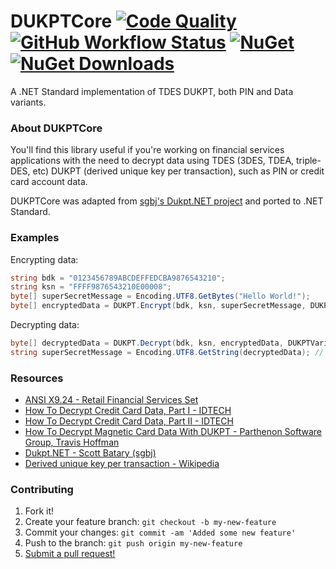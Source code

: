 # DUKPTCore [![Code Quality](https://img.shields.io/codefactor/grade/github/rbonestell/dukptcore)](https://www.codefactor.io/repository/github/rbonestell/dukptcore) [![GitHub Workflow Status](https://img.shields.io/github/workflow/status/rbonestell/dukptcore/build-and-test)](https://github.com/rbonestell/DUKPTCore/actions/workflows/build-and-test.yml) [![NuGet](https://img.shields.io/nuget/v/DUKPTCore.svg)](https://www.nuget.org/packages/DUKPTCore/) [![NuGet Downloads](https://img.shields.io/nuget/dt/DUKPTCore.svg)](https://www.nuget.org/packages/DUKPTCore/)

A .NET Standard implementation of TDES DUKPT, both PIN and Data variants.

 ### About DUKPTCore
 You'll find this library useful if you're working on financial services applications with the need to decrypt data using TDES (3DES, TDEA, triple-DES, etc) DUKPT (derived unique key per transaction), such as PIN or credit card account data.
 
 DUKPTCore was adapted from [sgbj's Dukpt.NET project](https://github.com/sgbj/Dukpt.NET) and ported to .NET Standard.
 
 ### Examples
 Encrypting data:
 ```c#
 string bdk = "0123456789ABCDEFFEDCBA9876543210";
 string ksn = "FFFF9876543210E00008";
 byte[] superSecretMessage = Encoding.UTF8.GetBytes("Hello World!");
 byte[] encryptedData = DUKPT.Encrypt(bdk, ksn, superSecretMessage, DUKPTVariant.Data);
 ```
 
  Decrypting data:
 ```c#
 byte[] decryptedData = DUKPT.Decrypt(bdk, ksn, encryptedData, DUKPTVariant.Data);
 string superSecretMessage = Encoding.UTF8.GetString(decryptedData); // Hello World!
 ```
 
### Resources
* [ANSI X9.24 - Retail Financial Services Set](https://webstore.ansi.org/Standards/ASCX9/ANSIX924RetailFinancial)
* [How To Decrypt Credit Card Data, Part I - IDTECH](https://idtechproducts.com/how-to-decrypt-credit-card-data-part-i/)
* [How To Decrypt Credit Card Data, Part II - IDTECH](https://idtechproducts.com/how-to-decrypt-credit-card-data-part-ii/)
* [How To Decrypt Magnetic Card Data With DUKPT - Parthenon Software Group, Travis Hoffman](https://www.parthenonsoftware.com/blog/how-to-decrypt-magnetic-stripe-scanner-data-with-dukpt/)
* [Dukpt.NET - Scott Batary (sgbj)](http://sgbj.github.io/Dukpt.NET/)
* [Derived unique key per transaction - Wikipedia](https://en.wikipedia.org/wiki/Derived_unique_key_per_transaction)

### Contributing
1. Fork it!
2. Create your feature branch: `git checkout -b my-new-feature`
3. Commit your changes: `git commit -am 'Added some new feature'`
4. Push to the branch: `git push origin my-new-feature`
5. [Submit a pull request!](https://github.com/rbonestell/DUKPTCore/pull/new/development)

